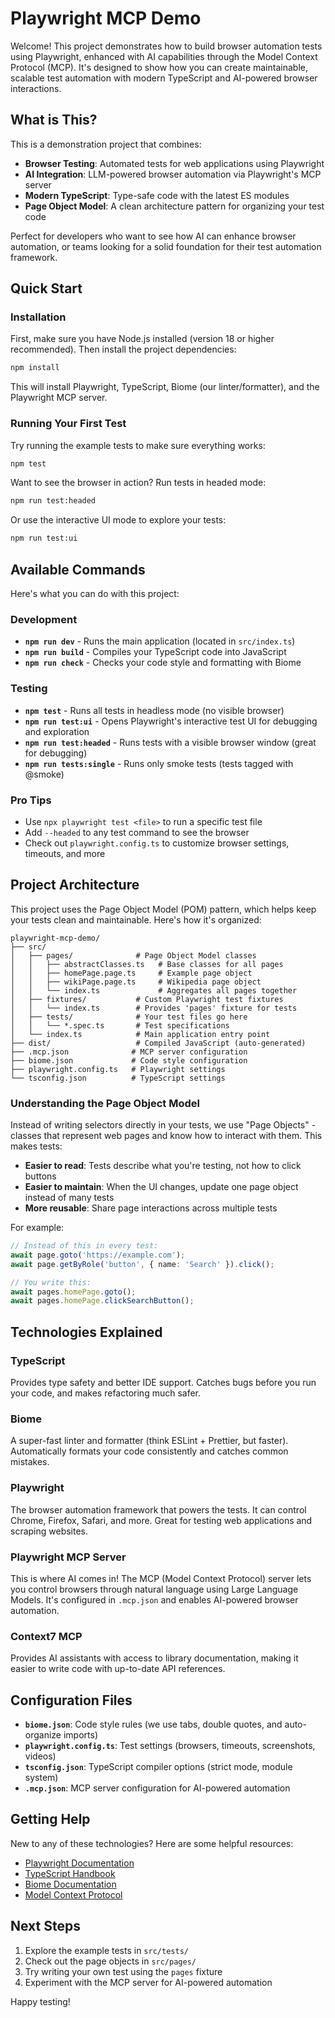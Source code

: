 # Playwright MCP Demo

Welcome! This project demonstrates how to build browser automation tests using Playwright, enhanced with AI capabilities through the Model Context Protocol (MCP). It's designed to show how you can create maintainable, scalable test automation with modern TypeScript and AI-powered browser interactions.

## What is This?

This is a demonstration project that combines:
- **Browser Testing**: Automated tests for web applications using Playwright
- **AI Integration**: LLM-powered browser automation via Playwright's MCP server
- **Modern TypeScript**: Type-safe code with the latest ES modules
- **Page Object Model**: A clean architecture pattern for organizing your test code

Perfect for developers who want to see how AI can enhance browser automation, or teams looking for a solid foundation for their test automation framework.

## Quick Start

### Installation

First, make sure you have Node.js installed (version 18 or higher recommended). Then install the project dependencies:

```bash
npm install
```

This will install Playwright, TypeScript, Biome (our linter/formatter), and the Playwright MCP server.

### Running Your First Test

Try running the example tests to make sure everything works:

```bash
npm test
```

Want to see the browser in action? Run tests in headed mode:

```bash
npm run test:headed
```

Or use the interactive UI mode to explore your tests:

```bash
npm run test:ui
```

## Available Commands

Here's what you can do with this project:

### Development
- **`npm run dev`** - Runs the main application (located in `src/index.ts`)
- **`npm run build`** - Compiles your TypeScript code into JavaScript
- **`npm run check`** - Checks your code style and formatting with Biome

### Testing
- **`npm test`** - Runs all tests in headless mode (no visible browser)
- **`npm run test:ui`** - Opens Playwright's interactive test UI for debugging and exploration
- **`npm run test:headed`** - Runs tests with a visible browser window (great for debugging)
- **`npm run tests:single`** - Runs only smoke tests (tests tagged with @smoke)

### Pro Tips
- Use `npx playwright test <file>` to run a specific test file
- Add `--headed` to any test command to see the browser
- Check out `playwright.config.ts` to customize browser settings, timeouts, and more

## Project Architecture

This project uses the Page Object Model (POM) pattern, which helps keep your tests clean and maintainable. Here's how it's organized:

```
playwright-mcp-demo/
├── src/
│   ├── pages/              # Page Object Model classes
│   │   ├── abstractClasses.ts   # Base classes for all pages
│   │   ├── homePage.page.ts     # Example page object
│   │   ├── wikiPage.page.ts     # Wikipedia page object
│   │   └── index.ts             # Aggregates all pages together
│   ├── fixtures/           # Custom Playwright test fixtures
│   │   └── index.ts        # Provides 'pages' fixture for tests
│   ├── tests/              # Your test files go here
│   │   └── *.spec.ts       # Test specifications
│   └── index.ts            # Main application entry point
├── dist/                   # Compiled JavaScript (auto-generated)
├── .mcp.json              # MCP server configuration
├── biome.json             # Code style configuration
├── playwright.config.ts   # Playwright settings
└── tsconfig.json          # TypeScript settings
```

### Understanding the Page Object Model

Instead of writing selectors directly in your tests, we use "Page Objects" - classes that represent web pages and know how to interact with them. This makes tests:
- **Easier to read**: Tests describe what you're testing, not how to click buttons
- **Easier to maintain**: When the UI changes, update one page object instead of many tests
- **More reusable**: Share page interactions across multiple tests

For example:
```typescript
// Instead of this in every test:
await page.goto('https://example.com');
await page.getByRole('button', { name: 'Search' }).click();

// You write this:
await pages.homePage.goto();
await pages.homePage.clickSearchButton();
```

## Technologies Explained

### TypeScript
Provides type safety and better IDE support. Catches bugs before you run your code, and makes refactoring much safer.

### Biome
A super-fast linter and formatter (think ESLint + Prettier, but faster). Automatically formats your code consistently and catches common mistakes.

### Playwright
The browser automation framework that powers the tests. It can control Chrome, Firefox, Safari, and more. Great for testing web applications and scraping websites.

### Playwright MCP Server
This is where AI comes in! The MCP (Model Context Protocol) server lets you control browsers through natural language using Large Language Models. It's configured in `.mcp.json` and enables AI-powered browser automation.

### Context7 MCP
Provides AI assistants with access to library documentation, making it easier to write code with up-to-date API references.

## Configuration Files

- **`biome.json`**: Code style rules (we use tabs, double quotes, and auto-organize imports)
- **`playwright.config.ts`**: Test settings (browsers, timeouts, screenshots, videos)
- **`tsconfig.json`**: TypeScript compiler options (strict mode, module system)
- **`.mcp.json`**: MCP server configuration for AI-powered automation

## Getting Help

New to any of these technologies? Here are some helpful resources:
- [Playwright Documentation](https://playwright.dev)
- [TypeScript Handbook](https://www.typescriptlang.org/docs/)
- [Biome Documentation](https://biomejs.dev)
- [Model Context Protocol](https://modelcontextprotocol.io)

## Next Steps

1. Explore the example tests in `src/tests/`
2. Check out the page objects in `src/pages/`
3. Try writing your own test using the `pages` fixture
4. Experiment with the MCP server for AI-powered automation

Happy testing!
